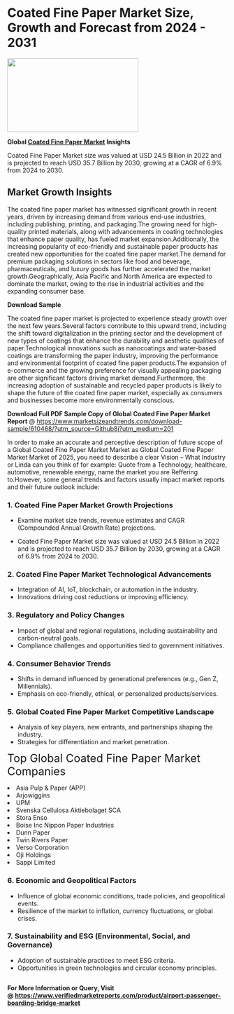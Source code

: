 <H1>Coated Fine Paper Market Size, Growth and Forecast from 2024 - 2031</H1><img class="aligncenter size-medium wp-image-584254" src="https://thirdeyenews.in/wp-content/uploads/2024/09/Global-Market-Research-300x168.jpeg" alt="" width="300" height="168" /><p><strong>Global&nbsp;<a href="https://www.marketsizeandtrends.com/download-sample/610468/?utm_source=Github8j?utm_medium=201">Coated Fine Paper Market</a> Insights</strong></p><p>Coated Fine Paper Market size was valued at USD 24.5 Billion in 2022 and is projected to reach USD 35.7 Billion by 2030, growing at a CAGR of 6.9% from 2024 to 2030.</p><p><h2>Market Growth Insights</h2> The coated fine paper market has witnessed significant growth in recent years, driven by increasing demand from various end-use industries, including publishing, printing, and packaging.The growing need for high-quality printed materials, along with advancements in coating technologies that enhance paper quality, has fueled market expansion.Additionally, the increasing popularity of eco-friendly and sustainable paper products has created new opportunities for the coated fine paper market.The demand for premium packaging solutions in sectors like food and beverage, pharmaceuticals, and luxury goods has further accelerated the market growth.Geographically, Asia Pacific and North America are expected to dominate the market, owing to the rise in industrial activities and the expanding consumer base.<p><strong>Download Sample</strong></p> <p>The coated fine paper market is projected to experience steady growth over the next few years.Several factors contribute to this upward trend, including the shift toward digitalization in the printing sector and the development of new types of coatings that enhance the durability and aesthetic qualities of paper.Technological innovations such as nanocoatings and water-based coatings are transforming the paper industry, improving the performance and environmental footprint of coated fine paper products.The expansion of e-commerce and the growing preference for visually appealing packaging are other significant factors driving market demand.Furthermore, the increasing adoption of sustainable and recycled paper products is likely to shape the future of the coated fine paper market, especially as consumers and businesses become more environmentally conscious.<p><span class=""><strong>Download Full PDF Sample Copy of Global Coated Fine Paper Market Report</strong> @ <a href="https://www.marketsizeandtrends.com/download-sample/610468/?utm_source=Github8j?utm_medium=201" target="_blank">https://www.marketsizeandtrends.com/download-sample/610468/?utm_source=Github8j?utm_medium=201</a></span></p><p>In order to make an accurate and perceptive description of future scope of a Global&nbsp;Coated Fine Paper Market Market as Global&nbsp;Coated Fine Paper Market Market of 2025, you need to describe a clear Vision &ndash; What Industry or Linda can you think of for example: Quote from a Technology, healthcare, automotive, renewable energy, name the market you are Reffering to.However, some general trends and factors usually impact market reports and their future outlook include:</p><h3>1.&nbsp;<strong>Coated Fine Paper Market Growth Projections</strong></h3><ul><li>Examine market size trends, revenue estimates and CAGR (Compounded Annual Growth Rate) projections.</li><li><p>Coated Fine Paper Market size was valued at USD 24.5 Billion in 2022 and is projected to reach USD 35.7 Billion by 2030, growing at a CAGR of 6.9% from 2024 to 2030.</p></li></ul><h3>2.&nbsp;<strong>Coated Fine Paper Market Technological Advancements</strong></h3><ul><li>Integration of AI, IoT, blockchain, or automation in the industry.</li><li>Innovations driving cost reductions or improving efficiency.</li></ul><h3>3.&nbsp;<strong>Regulatory and Policy Changes</strong></h3><ul><li>Impact of global and regional regulations, including sustainability and carbon-neutral goals.</li><li>Compliance challenges and opportunities tied to government initiatives.</li></ul><h3>4.&nbsp;<strong>Consumer Behavior Trends</strong></h3><ul><li>Shifts in demand influenced by generational preferences (e.g., Gen Z, Millennials).</li><li>Emphasis on eco-friendly, ethical, or personalized products/services.</li></ul><h3>5.&nbsp;<strong>Global Coated Fine Paper Market Competitive Landscape</strong></h3><ul><li>Analysis of key players, new entrants, and partnerships shaping the industry.</li><li>Strategies for differentiation and market penetration.</li></ul><p data-pm-slice="1 1 []"><span style="color: inherit; font-family: inherit; font-size: 25px;">Top Global Coated Fine Paper Market Companies</span></p><div class="" data-test-id=""><p><li>Asia Pulp & Paper (APP)</li><li> Arjowiggins</li><li> UPM</li><li> Svenska Cellulosa Aktiebolaget SCA</li><li> Stora Enso</li><li> Boise Inc Nippon Paper Industries</li><li> Dunn Paper</li><li> Twin Rivers Paper</li><li> Verso Corporation</li><li> Oji Holdings</li><li> Sappi Limited</li></p></div><h3>6.&nbsp;<strong>Economic and Geopolitical Factors</strong></h3><ul><li>Influence of global economic conditions, trade policies, and geopolitical events.</li><li>Resilience of the market to inflation, currency fluctuations, or global crises.</li></ul><h3>7.&nbsp;<strong>Sustainability and ESG (Environmental, Social, and Governance)</strong></h3><ul><li>Adoption of sustainable practices to meet ESG criteria.</li><li>Opportunities in green technologies and circular economy principles.</li></ul><h2><strong style="font-size: 14px;">For More Information or Query, Visit @&nbsp;</strong><a style="background-color: #ffffff; font-size: 14px;" href="https://www.marketsizeandtrends.com/report/coated-fine-paper-market/" target="_blank">https://www.verifiedmarketreports.com/product/airport-passenger-boarding-bridge-market</a></h2>